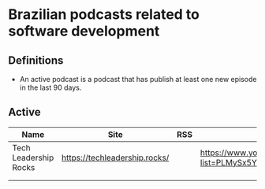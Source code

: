 # Brazilian podcasts related to software development

## Definitions

- An active podcast is a podcast that has publish at least one new episode in the last 90 days.

## Active

| Name | Site | RSS | YouTube | Comments |
|------|------|-----|---------|----------|
| Tech Leadership Rocks     |   https://techleadership.rocks/   |     |     https://www.youtube.com/playlist?list=PLMySx5YVYPGAWOK8N3zKPP4ehGZkZWC9f    |          |
|      |      |     |         |          |
|      |      |     |         |          |
